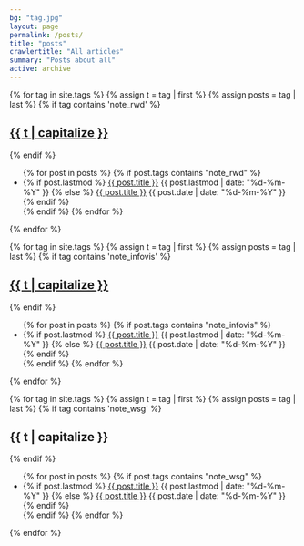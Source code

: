 ```yaml
---
bg: "tag.jpg"
layout: page
permalink: /posts/
title: "posts"
crawlertitle: "All articles"
summary: "Posts about all"
active: archive
---
```


{% for tag in site.tags %}
  {% assign t = tag | first %}
  {% assign posts = tag | last %}
{% if tag contains 'note_rwd' %}
  <div><a href="/posts/rwd/"><h2 class="category-key" id="{{ t | downcase }}">{{ t | capitalize }}</h2></a></div>
{% endif %}
  <ul class="year">
    {% for post in posts %}
      {% if post.tags contains "note_rwd" %}
        <li>
          {% if post.lastmod %}
            <a href="{{ post.url | relative_url}}">{{ post.title }}</a>
            <span class="date">{{ post.lastmod | date: "%d-%m-%Y"  }}</span>
          {% else %}
            <a href="{{ post.url | relative_url}}">{{ post.title }}</a>
            <span class="date">{{ post.date | date: "%d-%m-%Y"  }}</span>
          {% endif %}
        </li>
      {% endif %}
    {% endfor %}
  </ul>
{% endfor %}
<br>

{% for tag in site.tags %}
  {% assign t = tag | first %}
  {% assign posts = tag | last %}
{% if tag contains 'note_infovis' %}
  <div><a href="/posts/infovis/"><h2 class="category-key" id="{{ t | downcase }}">{{ t | capitalize }}</h2></a></div>
{% endif %}
  <ul class="year">
    {% for post in posts %}
      {% if post.tags contains "note_infovis" %}
        <li>
          {% if post.lastmod %}
            <a href="{{ post.url | relative_url}}">{{ post.title }}</a>
            <span class="date">{{ post.lastmod | date: "%d-%m-%Y"  }}</span>
          {% else %}
            <a href="{{ post.url | relative_url}}">{{ post.title }}</a>
            <span class="date">{{ post.date | date: "%d-%m-%Y"  }}</span>
          {% endif %}
        </li>
      {% endif %}
    {% endfor %}
  </ul>

{% endfor %}

{% for tag in site.tags %}
  {% assign t = tag | first %}
  {% assign posts = tag | last %}
{% if tag contains 'note_wsg' %}
  <h2 class="category-key" id="{{ t | downcase }}">{{ t | capitalize }}</h2>
{% endif %}
  <ul class="year">
    {% for post in posts %}
      {% if post.tags contains "note_wsg" %}
        <li>
          {% if post.lastmod %}
            <a href="{{ post.url | relative_url}}">{{ post.title }}</a>
            <span class="date">{{ post.lastmod | date: "%d-%m-%Y"  }}</span>
          {% else %}
            <a href="{{ post.url | relative_url}}">{{ post.title }}</a>
            <span class="date">{{ post.date | date: "%d-%m-%Y"  }}</span>
          {% endif %}
        </li>
      {% endif %}
    {% endfor %}
  </ul>

{% endfor %}